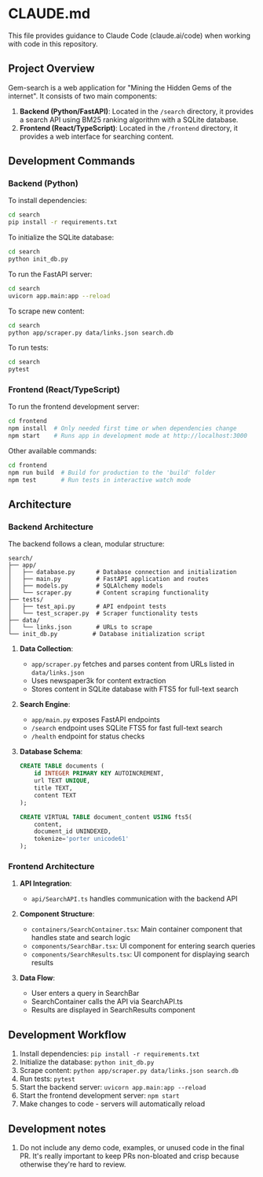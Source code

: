 # CLAUDE.md

This file provides guidance to Claude Code (claude.ai/code) when working with code in this repository.

## Project Overview

Gem-search is a web application for "Mining the Hidden Gems of the internet". It consists of two main components:

1. **Backend (Python/FastAPI)**: Located in the `/search` directory, it provides a search API using BM25 ranking algorithm with a SQLite database.
2. **Frontend (React/TypeScript)**: Located in the `/frontend` directory, it provides a web interface for searching content.

## Development Commands

### Backend (Python)

To install dependencies:

```bash
cd search
pip install -r requirements.txt
```

To initialize the SQLite database:

```bash
cd search
python init_db.py
```

To run the FastAPI server:

```bash
cd search
uvicorn app.main:app --reload
```

To scrape new content:

```bash
cd search
python app/scraper.py data/links.json search.db
```

To run tests:

```bash
cd search
pytest
```

### Frontend (React/TypeScript)

To run the frontend development server:

```bash
cd frontend
npm install  # Only needed first time or when dependencies change
npm start    # Runs app in development mode at http://localhost:3000
```

Other available commands:

```bash
cd frontend
npm run build  # Build for production to the 'build' folder
npm test       # Run tests in interactive watch mode
```

## Architecture

### Backend Architecture

The backend follows a clean, modular structure:

```
search/
├── app/
│   ├── database.py      # Database connection and initialization
│   ├── main.py          # FastAPI application and routes
│   ├── models.py        # SQLAlchemy models
│   └── scraper.py       # Content scraping functionality
├── tests/
│   ├── test_api.py      # API endpoint tests
│   └── test_scraper.py  # Scraper functionality tests
├── data/
│   └── links.json       # URLs to scrape
└── init_db.py          # Database initialization script
```

1. **Data Collection**:
   - `app/scraper.py` fetches and parses content from URLs listed in `data/links.json`
   - Uses newspaper3k for content extraction
   - Stores content in SQLite database with FTS5 for full-text search

2. **Search Engine**:
   - `app/main.py` exposes FastAPI endpoints
   - `/search` endpoint uses SQLite FTS5 for fast full-text search
   - `/health` endpoint for status checks

3. **Database Schema**:
   ```sql
   CREATE TABLE documents (
       id INTEGER PRIMARY KEY AUTOINCREMENT,
       url TEXT UNIQUE,
       title TEXT,
       content TEXT
   );
   
   CREATE VIRTUAL TABLE document_content USING fts5(
       content,
       document_id UNINDEXED,
       tokenize='porter unicode61'
   );
   ```

### Frontend Architecture

1. **API Integration**:

   - `api/SearchAPI.ts` handles communication with the backend API

2. **Component Structure**:

   - `containers/SearchContainer.tsx`: Main container component that handles state and search logic
   - `components/SearchBar.tsx`: UI component for entering search queries
   - `components/SearchResults.tsx`: UI component for displaying search results

3. **Data Flow**:
   - User enters a query in SearchBar
   - SearchContainer calls the API via SearchAPI.ts
   - Results are displayed in SearchResults component

## Development Workflow

1. Install dependencies: `pip install -r requirements.txt`
2. Initialize the database: `python init_db.py`
3. Scrape content: `python app/scraper.py data/links.json search.db`
4. Run tests: `pytest`
5. Start the backend server: `uvicorn app.main:app --reload`
6. Start the frontend development server: `npm start`
7. Make changes to code - servers will automatically reload

## Development notes

1. Do not include any demo code, examples, or unused code in the final PR. It's really important to keep
   PRs non-bloated and crisp because otherwise they're hard to review.
